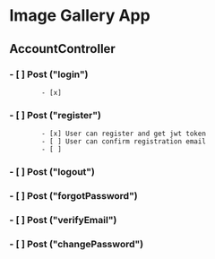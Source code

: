 # Image Gallery App

## AccountController
### 	- [ ] Post ("login")
			- [x] 

### 	- [ ] Post ("register")
			- [x] User can register and get jwt token
			- [ ] User can confirm registration email
			- [ ] 
###		- [ ] Post ("logout")
###		- [ ] Post ("forgotPassword")
###		- [ ] Post ("verifyEmail")
###		- [ ] Post ("changePassword")